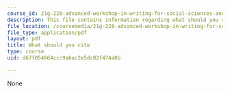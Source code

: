 ```yaml
---
course_id: 21g-228-advanced-workshop-in-writing-for-social-sciences-and-architecture-els-spring-2007
description: This file contains information regarding what should you cite.
file_location: /coursemedia/21g-228-advanced-workshop-in-writing-for-social-sciences-and-architecture-els-spring-2007/d67f054664ccc9a6ac2e5dc02f474a0b_MIT21G.228S07_cite.pdf
file_type: application/pdf
layout: pdf
title: What should you cite
type: course
uid: d67f054664ccc9a6ac2e5dc02f474a0b

---
```

None